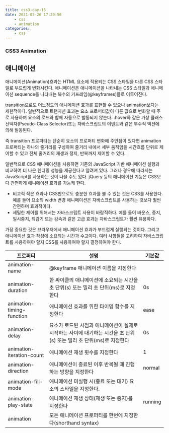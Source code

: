 ```yaml
---
title: css3-day-15
date: 2021-05-26 17:29:56
    - css 
    - animation
categories: 
    - css
---
```


### CSS3 Animation
## 애니메이션

애니메이션(Animation)효과는 HTML 요소에 적용되는 CSS 스타일을 다른 CSS 스타일로 부드럽게 변화시킨다. 애니메이션은 애니메이션을 나타내는 CSS 스타일과 애니메이션 sequence를 나타내는 복수의 키프레임(@keyframes)들로 이루어진다. 

transition으로도 어느정도의 애니메이션 효과를 표현할 수 있으나 animation보다는 제한적이다. 일반적으로 트랜지션 효과는 요소 프로퍼티값이 다른 값으로 변화할 때 주로 사용하며 요소의 로드와 함께 자동으로 발동되지 않는다. :hover와 같은 가상 클래스 선택자(Pseudo-Class Selector)또는 자바스크립트의 이벤트와 같은 부수적 액션에 의해 발동된다.

즉 transition 프로퍼티는 단순히 요소의 프로퍼티 변화에 주안점이 있다면 animation 프로퍼티는 하나의 줄거리를 구성하여 줄거리 내에서 세부 움직임을 시간흐름 단위로 제어할 수 있고 전체 줄거리의 재생과 정지, 반복까지 제어할 수 있다. 

일반적으로 CSS 애니메이션을 사용하면 기존의 JavaScript 기반 애니메이션 실행과 비교하여 더 나은 렌더링 성능을 제공한다고 알려져 있다. 그러나 경우에 따라서는 JavaScript를 사용하는 것이 나을 수도 있다. jQuery 등의 애니메이션 기능은 CSS보다 간편하게 애니메이션 효과를 가능케 한다. 

- 비교적 작은 효과나 CSS만으로도 충분한 효과를 볼 수 있는 것은 CSS를 사용한다. 예를 들어 요소의 width 변경 애니메이션은 자바스크립트를 사용하는 것보다 훨씬 간편하며 효과적이다. 
- 세밀한 제어를 위해서는 자바스크립트 사용이 바람직하다. 예를 들어 바운스, 중지, 일시중지, 되감기 또는 감속과 같은 고급 효과는 자바스크립트가 훨씬 유용하다. 

가장 중요한 것은 브라우저에서 애니메이션 효과가 부드럽게 실행되는 것이다. 그리고 애니메이션 효과 작성에 소요되는 시간과 수고이다. 여러 사항들을 고려하여 자바스크립트를 사용하여야 할지 CSS를 사용하여야 할지 결정하여야 한다. 

|프로퍼티|설명|기본값|
|--------|----|------|
|animation-name|@keyframe 애니메이션 이름을 지정한다||
|animation-duration|한 싸이클의 애니메이션에 소요되는 시간을 초 단위(s) 또는 밀리 초 단위(ms)로 지정한다|0s|
|animation-timing-function|애니메이션 효과를 위한 타이밍 함수를 지정한다|ease|
|animation-delay|요소가 로드된 시점과 애니메이션이 실제로 시작하는 사이에 대기하는 시간을 초 단위(s) 또는 밀리 초 단위(ms)로 지정한다|0s|
|animation-iteration-count|애니메이션 재생 횟수를 지정한다|1|
|animation-direction|애니메이션이 종료된 이후 반복될 때 진행하는 방향을 지정한다|normal|
|animation-fill-mode|애니메이션 미실행 시(종료 또는 대기) 요소의 스타일을 지정한다.||
|animation-play-state|애니메이션 재생 상태(재생 또는 중지)를 지정한다|running|
|animation|모든 애니메이션 프로퍼티를 한번에 지정한다(shorthand syntax)||

